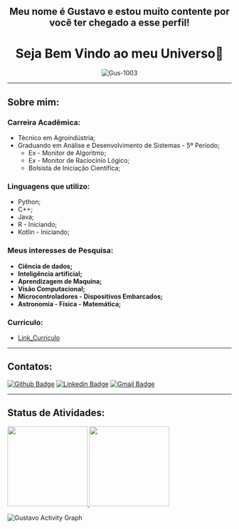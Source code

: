 

<h2 align="center">Meu nome é Gustavo e estou muito contente por você ter chegado a esse perfil!</h2>
<h1 align="center">Seja Bem Vindo ao meu Universo👋 </h1>
<p align="center"> <img src="https://komarev.com/ghpvc/?username=Gus-1003" alt="Gus-1003" /> </p>
  
<hr>

## Sobre mim:

### Carreira Acadêmica:
   - Técnico em Agroindústria;
   - Graduando em Análise e Desenvolvimento de Sistemas - 5º Período;
      - Ex - Monitor de Algoritmo;
      - Ex - Monitor de Raciocínio Lógico;
      - Bolsista de Iniciação Cientifica;

### Linguagens que utilizo:
   - Python;
   - C++;
   - Java;
   - R - Iniciando;
   - Kotlin - Iniciando;

### Meus interesses de Pesquisa:
   - **Ciência de dados;**
   - **Inteligência artificial;** 
   - **Aprendizagem de Maquina;**
   - **Visão Computacional;**
   - **Microcontroladores - Dispositivos Embarcados;**
   - **Astronomia - Física - Matemática;**
 
 ### Curriculo:
   - [Link_Curriculo](https://drive.google.com/file/d/106wr240rU3fXxuJe5Uk1yNiXqq6uwk3z/view?usp=sharing)
<hr>

## Contatos:
  [![Github Badge](https://img.shields.io/badge/-Github-000?style=flat-square&logo=Github&logoColor=white&link=https://github.com/Gus-1003/)](https://github.com/Gus-1003/)
  [![Linkedin Badge](https://img.shields.io/badge/-LinkedIn-blue?style=flat-square&logo=Linkedin&logoColor=white&link=https://www.linkedin.com/in/gustavo-maciel-226937205/)](https://www.linkedin.com/in/gustavo-maciel-226937205/)
  [![Gmail Badge](https://img.shields.io/badge/-Gmail-c14438?style=flat-square&logo=Gmail&logoColor=white&link=mailto:*gm88605363@gmail.com)](mailto:*gm88605363@gmail.com)

<hr>

## Status de Atividades:
<div>
 <a href="https://github.com/Gus-1003/">
  <img height="180em" src="https://github-readme-stats.vercel.app/api?username=gus-1003&show_icons=true&theme=dark" style"max-width: 100%;" />
  <img height="180em" src="https://github-readme-stats.vercel.app/api/top-langs/?username=gus-1003&layout=compact&theme=dark" style"max-width: 100%;" />
  </a>
</div>

![Gustavo Activity Graph](https://activity-graph.herokuapp.com/graph?username=Gus-1003&theme=react-dark)

